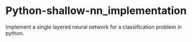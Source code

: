 # Python-shallow-nn_implementation
Implement a single layered neural network for a classification problem in python.
